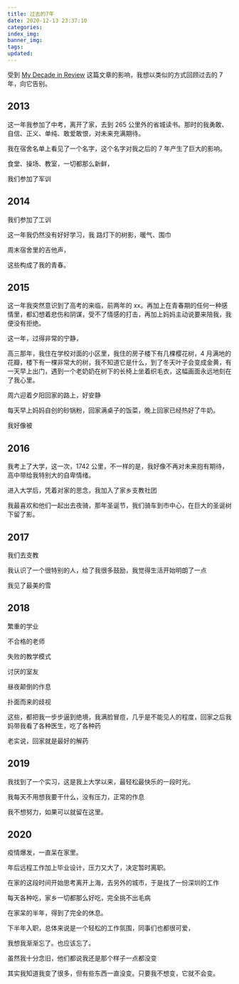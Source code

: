 ```yaml
---
title: 过去的7年
date: 2020-12-13 23:37:10
categories:
index_img:
banner_img:
tags:
updated:
---
```


受到 [My Decade in Review](https://overreacted.io/my-decade-in-review/) 这篇文章的影响，我想以类似的方式回顾过去的 7 年，向它告别。

## 2013

这一年我参加了中考，离开了家，去到 265 公里外的省城读书。那时的我勇敢、自信、正义、单纯、敢爱敢恨，对未来充满期待。

我在宿舍名单上看见了一个名字，这个名字对我之后的 7 年产生了巨大的影响。

食堂、操场、教室，一切都那么新鲜，

我们参加了军训

## 2014

我们参加了工训

这一年我仍然没有好好学习，我 路灯下的树影，暖气、围巾

周末宿舍里的吉他声，

这些构成了我的青春。

## 2015

这一年我突然意识到了高考的来临，前两年的 xx。再加上在青春期的任何一种感情里，都幻想着悲伤和阴谋，受不了情感的打击，再加上妈妈主动说要来陪我，我便没有拒绝。

这一年，过得非常的宁静，

高三那年，我住在学校对面的小区里，我住的房子楼下有几棵樱花树，4 月满地的花瓣，楼下有一棵非常大的树，我不知道它是什么，到了冬天叶子会变成金黄，有一天早上出门，遇到一个老奶奶在树下的长椅上坐着织毛衣，这幅画面永远地刻在了我心里。

周六迎着夕阳回家的路上，好安静

每天早上妈妈自创的砂锅粉，回家满桌子的饭菜，晚上回家已经热好了牛奶。

我好像被

## 2016

我考上了大学，这一次，1742 公里，不一样的是，我好像不再对未来抱有期待，高中带给我特别大的自卑情绪。

进入大学后，凭着对家的思念，我加入了家乡支教社团

我最喜欢和他们一起出去夜骑，那年圣诞节，我们骑车到市中心，在巨大的圣诞树下留了影。

## 2017

我们去支教

我认识了一个很特别的人，给了我很多鼓励，我觉得生活开始明朗了一点

我见了最美的雪

## 2018

繁重的学业

不合格的老师

失败的教学模式

讨厌的室友

昼夜颠倒的作息

扑面而来的歧视

这些，都把我一步步逼到绝境，我满脸冒痘，几乎是不能见人的程度，回家之后我妈带我看了各种医生，吃了各种药

老实说，回家就是最好的解药

## 2019

我找到了一个实习，这是我上大学以来，最轻松最快乐的一段时光。

我每天不用想我要干什么，没有压力，正常的作息

我不想努力，如果可以就留在这里。

## 2020

疫情爆发，一直呆在家里。

年后远程工作加上毕业设计，压力又大了，决定暂时离职。

在家的这段时间开始思考离开上海，去另外的城市，于是找了一份深圳的工作

每天各种吃，家乡一切都那么好吃，完全挑不出毛病

在家呆的半年，得到了完全的休息。

下半年入职，总体来说是一个轻松的工作氛围，同事们也都很可爱，

我想我渐渐忘了。也应该忘了。

虽然我十分念旧，他们都说我还是那个样子一点都没变

其实我知道我变了很多，但有些东西一直没变。只要我不想变，它就不会变。



